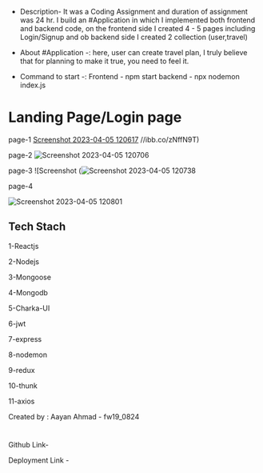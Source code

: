 - Description- It was a Coding Assignment and duration of assignment was 24 hr. I build an #Application in which I implemented both frontend and backend code, on the frontend side I created 4 - 5 pages including Login/Signup and ob backend side I created 2 collection (user,travel)

- About #Application -: here, user can create travel plan, I truly believe that for planning to make it true, you need to feel it.  

- Command to start -: 
Frontend - npm start
backend - npx nodemon index.js


<h1>Landing Page/Login page</h1>

page-1
[Screenshot 2023-04-05 120617](https://user-images.githubusercontent.com/105919878/230003469-acf16956-6adb-4fbc-ac04-d592e9da4bd3.png)
//ibb.co/zNffN9T)

page-2
![Screenshot 2023-04-05 120706](https://user-images.githubusercontent.com/105919878/230003810-01a4f8c7-c30f-4b5d-9bf7-ca3bc6357da0.png)


page-3
![Screenshot (![Screenshot 2023-04-05 120738](https://user-images.githubusercontent.com/105919878/230003911-92f70ba8-6a7d-486b-9ade-7b97e0f924d1.png)

page-4

![Screenshot 2023-04-05 120801](https://user-images.githubusercontent.com/105919878/230003958-4ef17428-4982-4bff-84db-4729d4920b86.png)


<h2>Tech Stach</h2>
 <p>1-Reactjs</p>
 <p>2-Nodejs</p>
 <p>3-Mongoose</p>
 <p>4-Mongodb</p>
 <p>5-Charka-UI</p>
 <p>6-jwt</p>
 <p>7-express</p>
 <p>8-nodemon</p>
 <p>9-redux</p>
 <p>10-thunk</p>
 <p>11-axios</p>





Created by :
Aayan Ahmad - fw19_0824

# 

  Github Link-
  
  Deployment Link -
